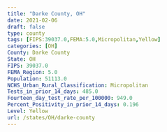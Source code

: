 ```yaml
---
title: "Darke County, OH"
date: 2021-02-06
draft: false
type: county
tags: [FIPS:39037.0,FEMA:5.0,Micropolitan,Yellow]
categories: [OH]
County: Darke County
State: OH
FIPS: 39037.0
FEMA_Region: 5.0
Population: 51113.0
NCHS_Urban_Rural_Classification: Micropolitan
Tests_in_prior_14_days: 485.0
Fourteen_day_test_rate_per_100000: 949.0
Percent_Positivity_in_prior_14_days: 0.196
Level: Yellow
url: /states/OH/darke-county
---
```



